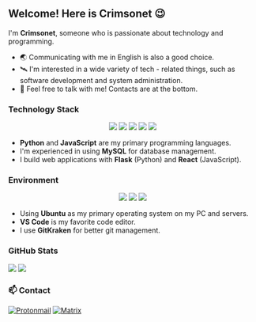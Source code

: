 ## Welcome! Here is Crimsonet 😉

I'm **Crimsonet**, someone who is passionate about technology and programming.

- 🌏 Communicating with me in English is also a good choice.
- 🛰 I'm interested in a wide variety of tech - related things, such as software development and system administration.
- 📮 Feel free to talk with me! Contacts are at the bottom.

### Technology Stack

<div align="center">
  <img src="https://img.shields.io/badge/Python-3776AB?style=for-the-badge&logo=python&logoColor=white" />
  <img src="https://img.shields.io/badge/JavaScript-F7DF1E?style=for-the-badge&logo=javascript&logoColor=black" />
  <img src="https://img.shields.io/badge/MySQL-4479A1?style=for-the-badge&logo=mysql&logoColor=white" />
  <img src="https://img.shields.io/badge/Flask-000000?style=for-the-badge&logo=flask&logoColor=white" />
  <img src="https://img.shields.io/badge/React-61DAFB?style=for-the-badge&logo=react&logoColor=black" />
</div>

- **Python** and **JavaScript** are my primary programming languages.
- I'm experienced in using **MySQL** for database management.
- I build web applications with **Flask** (Python) and **React** (JavaScript).

### Environment

<div align="center">
  <a href="https://ubuntu.com/"><img src="https://img.shields.io/badge/Ubuntu-E95420?style=for-the-badge&logo=ubuntu&logoColor=white" /></a>
  <a href="https://code.visualstudio.com/"><img src="https://img.shields.io/badge/VS_Code-0078D4?style=for-the-badge&logo=visual%20studio%20code&logoColor=white" /></a>
  <a href="https://www.gitkraken.com/"><img src="https://img.shields.io/badge/GitKraken-FF7C00?style=for-the-badge&logo=gitkraken&logoColor=white" /></a>
</div>

- Using **Ubuntu** as my primary operating system on my PC and servers.
- **VS Code** is my favorite code editor.
- I use **GitKraken** for better git management.

### GitHub Stats
![](https://github-readme-stats.vercel.app/api?username=Crimsonet&show_icons=true&text_bold=false&bg_color=242930&border_color=0000&title_color=fff&text_color=afbac4&icon_color=0088e2&ring_color=0088e2&border_radius=20)
![](https://github-readme-stats.vercel.app/api/top-langs/?username=Crimsonet&layout=compact&bg_color=242930&border_color=0000&title_color=fff&text_color=afbac4&border_radius=20)

### 📫 Contact

[![Protonmail](https://img.shields.io/badge/Crimsonet@outlook.com-ffffff?style=for-the-badge&logo=protonmail&logoColor=000000)](Crimsonet@proton.me)
[![Matrix](https://img.shields.io/badge/crimsonet@github.com-ffffff?style=for-the-badge&logo=GitHub&logoColor=000000)](https://github.com/Crimsonet)
